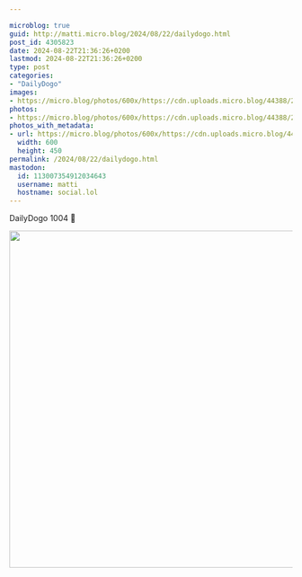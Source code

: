 ```yaml
---

microblog: true
guid: http://matti.micro.blog/2024/08/22/dailydogo.html
post_id: 4305823
date: 2024-08-22T21:36:26+0200
lastmod: 2024-08-22T21:36:26+0200
type: post
categories:
- "DailyDogo"
images:
- https://micro.blog/photos/600x/https://cdn.uploads.micro.blog/44388/2024/1788fc990c85416e83051f6c485c7987.jpg
photos:
- https://micro.blog/photos/600x/https://cdn.uploads.micro.blog/44388/2024/1788fc990c85416e83051f6c485c7987.jpg
photos_with_metadata:
- url: https://micro.blog/photos/600x/https://cdn.uploads.micro.blog/44388/2024/1788fc990c85416e83051f6c485c7987.jpg
  width: 600
  height: 450
permalink: /2024/08/22/dailydogo.html
mastodon:
  id: 113007354912034643
  username: matti
  hostname: social.lol
---
```

DailyDogo 1004 🐶

<img src="https://micro.blog/photos/600x/https://blog.martin-haehnel.de/uploads/2024/1788fc990c85416e83051f6c485c7987.jpg" width="600" alt="" />
